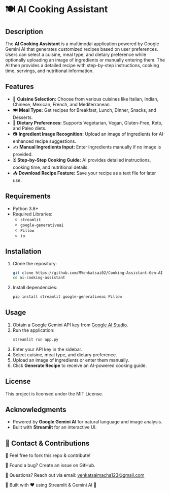 # 🍽️ AI Cooking Assistant

## Description
The **AI Cooking Assistant** is a multimodal application powered by Google Gemini AI that generates customized recipes based on user preferences. Users can select a cuisine, meal type, and dietary preference while optionally uploading an image of ingredients or manually entering them. The AI then provides a detailed recipe with step-by-step instructions, cooking time, servings, and nutritional information.

## Features
- 📌 **Cuisine Selection:** Choose from various cuisines like Italian, Indian, Chinese, Mexican, French, and Mediterranean.
- 🍽️ **Meal Type:** Get recipes for Breakfast, Lunch, Dinner, Snacks, and Desserts.
- 🥗 **Dietary Preferences:** Supports Vegetarian, Vegan, Gluten-Free, Keto, and Paleo diets.
- 📷 **Ingredient Image Recognition:** Upload an image of ingredients for AI-enhanced recipe suggestions.
- ✍️ **Manual Ingredients Input:** Enter ingredients manually if no image is provided.
- ⏳ **Step-by-Step Cooking Guide:** AI provides detailed instructions, cooking time, and nutritional details.
- 📥 **Download Recipe Feature:** Save your recipe as a text file for later use.

## Requirements
- Python 3.8+
- Required Libraries:
  - `streamlit`
  - `google-generativeai`
  - `Pillow`
  - `io`

## Installation
1. Clone the repository:
   ```sh
   git clone https://github.com/MVenkatsai02/Cooking-Assistant-Gen-AI
   cd ai-cooking-assistant
   ```
2. Install dependencies:
   ```sh
   pip install streamlit google-generativeai Pillow
   ```

## Usage
1. Obtain a Google Gemini API key from [Google AI Studio](https://aistudio.google.com/app/apikey).
2. Run the application:
   ```sh
   streamlit run app.py
   ```
3. Enter your API key in the sidebar.
4. Select cuisine, meal type, and dietary preference.
5. Upload an image of ingredients or enter them manually.
6. Click **Generate Recipe** to receive an AI-powered cooking guide.

## License
This project is licensed under the MIT License.

## Acknowledgments
- Powered by **Google Gemini AI** for natural language and image analysis.
- Built with **Streamlit** for an interactive UI.

## 📩 Contact & Contributions

🔹 Feel free to fork this repo & contribute!

🔹 Found a bug? Create an issue on GitHub.

🔹 Questions? Reach out via email: venkatsaimacha123@gmail.com

🚀 Built with ❤️ using Streamlit & Gemini AI 🚀
